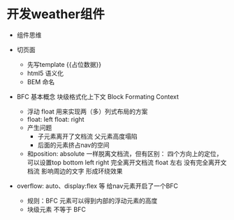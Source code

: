# 开发weather组件

- 组件思维 
- 切页面 
   - 先写template {{占位数据}}
   - html5 语义化
   - BEM 命名
- BFC 基本概念   块级格式化上下文
   Block Formating Context 
   - 浮动 float 用来实现两（多）列式布局的方案
   - float: left float: right
   - 产生问题
     - 子元素离开了文档流 父元素高度塌陷
     - 后面的元素挤占nav的空间
   - 和position: absolute 一样脱离文档流，但有区别： 
     四个方向上的定位，可以设置top bottom left right  完全离开文档流
     float 左右  没有完全离开文档流 影响周边的文字 形成环绕效果
 
- overflow: auto、display:flex 等 给nav元素开启了一个BFC 
  - 规则：BFC 元素可以得到内部的浮动元素的高度
  - 块级元素 不等于 BFC 
   